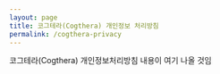 ```yaml
---
layout: page
title: 코그테라(Cogthera) 개인정보 처리방침
permalink: /cogthera-privacy
---
```


코그테라(Cogthera) 개인정보처리방침 내용이 여기 나올 것임